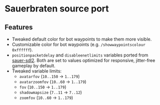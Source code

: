 # Sauerbraten source port

## Features

- Tweaked default color for bot waypoints to make them more visible.
- Customizable color for bot waypoints (e.g. `/showwaypointscolour 0xffffff`).
- `positionpacketdelay` and `disableenetlimits` variables ported from
  [sauer-sdl2](https://github.com/extra-a/sauer-sdl2).
  Both are set to values optimized for responsive, jitter-free gameplay by default.
- Tweaked variable limits:
  - `avatarfov` (`10..150` -> `1..179`)
  - `avatarzoomfov` (`10..60` -> `1..179`)
  - `fov` (`10..150` -> `1..179`)
  - `shadowmapsize` (`7..11` -> `7..12`)
  - `zoomfov` (`10..60` -> `1..179`)
